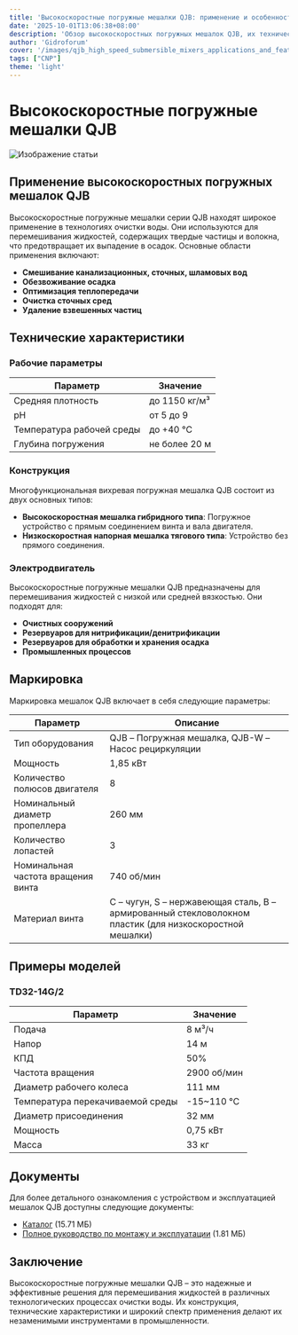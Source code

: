 ```yaml
---
title: 'Высокоскоростные погружные мешалки QJB: применение и особенности'
date: '2025-10-01T13:06:38+08:00'
description: 'Обзор высокоскоростных погружных мешалок QJB, их технические характеристики, области применения и преимущества в очистке воды.'
author: 'Gidroforum'
cover: '/images/qjb_high_speed_submersible_mixers_applications_and_features.png'
tags: ["CNP"]
theme: 'light'
---
```

# Высокоскоростные погружные мешалки QJB

![Изображение статьи](/images/qjb_high_speed_submersible_mixers_applications_and_features.png)

## Применение высокоскоростных погружных мешалок QJB

Высокоскоростные погружные мешалки серии QJB находят широкое применение в технологиях очистки воды. Они используются для перемешивания жидкостей, содержащих твердые частицы и волокна, что предотвращает их выпадение в осадок. Основные области применения включают:

- **Смешивание канализационных, сточных, шламовых вод**
- **Обезвоживание осадка**
- **Оптимизация теплопередачи**
- **Очистка сточных сред**
- **Удаление взвешенных частиц**

## Технические характеристики

### Рабочие параметры

| Параметр                  | Значение                          |
|---------------------------|----------------------------------|
| Средняя плотность         | до 1150 кг/м³                    |
| pH                           | от 5 до 9                         |
| Температура рабочей среды   | до +40 °С                       |
| Глубина погружения        | не более 20 м                     |

### Конструкция

Многофункциональная вихревая погружная мешалка QJB состоит из двух основных типов:

- **Высокоскоростная мешалка гибридного типа**: Погружное устройство с прямым соединением винта и вала двигателя.
- **Низкоскоростная напорная мешалка тягового типа**: Устройство без прямого соединения.

### Электродвигатель

Высокоскоростные погружные мешалки QJB предназначены для перемешивания жидкостей с низкой или средней вязкостью. Они подходят для:

- **Очистных сооружений**
- **Резервуаров для нитрификации/денитрификации**
- **Резервуаров для обработки и хранения осадка**
- **Промышленных процессов**

## Маркировка

Маркировка мешалок QJB включает в себя следующие параметры:

| Параметр                       | Описание                                                                 |
|--------------------------------|--------------------------------------------------------------------------|
| Тип оборудования              | QJB – Погружная мешалка, QJB-W – Насос рециркуляции                    |
| Мощность                      | 1,85 кВт                                                                  |
| Количество полюсов двигателя   | 8                                                                       |
| Номинальный диаметр пропеллера | 260 мм                                                                    |
| Количество лопастей            | 3                                                                       |
| Номинальная частота вращения винта | 740 об/мин                                                      |
| Материал винта                | C – чугун, S – нержавеющая сталь, B – армированный стекловолокном пластик (для низкоскоростной мешалки) |

## Примеры моделей

### TD32-14G/2

| Параметр                     | Значение                          |
|------------------------------|-----------------------------------|
| Подача                      | 8 м³/ч                            |
| Напор                        | 14 м                              |
| КПД                         | 50%                               |
| Частота вращения            | 2900 об/мин                       |
| Диаметр рабочего колеса      | 111 мм                             |
| Температура перекачиваемой среды | -15~110 °C                        |
| Диаметр присоединения        | 32 мм                              |
| Мощность                    | 0,75 кВт                           |
| Масса                       | 33 кг                              |

## Документы

Для более детального ознакомления с устройством и эксплуатацией мешалок QJB доступны следующие документы:

- [Каталог](http://example.com/catalog) (15.71 МБ)
- [Полное руководство по монтажу и эксплуатации](http://example.com/manual) (1.81 МБ)

## Заключение

Высокоскоростные погружные мешалки QJB – это надежные и эффективные решения для перемешивания жидкостей в различных технологических процессах очистки воды. Их конструкция, технические характеристики и широкий спектр применения делают их незаменимыми инструментами в промышленности.
